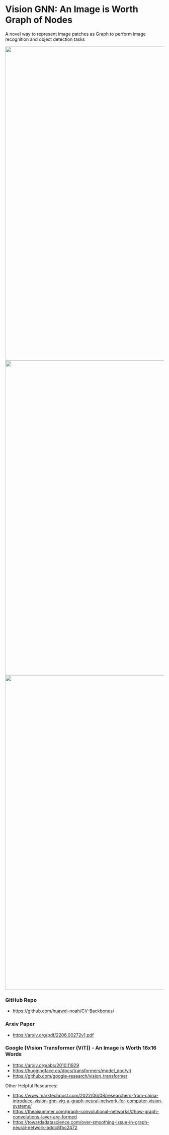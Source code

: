 # Vision GNN: An Image is Worth Graph of Nodes # 
A novel way to represent image patches as Graph to perform image recognition and object detection tasks

<div align="center">
  <img src="https://github.com/prodramp/DeepWorks/blob/main/ViG(VisionGNN)/images/vig-gnn.png?raw=true" width="1000" />
</div> 

<div align="center">
  <img src="https://github.com/prodramp/DeepWorks/blob/main/ViG(VisionGNN)/images/graph-representation.png?raw=true" width="1000" />
</div> 

<div align="center">
  <img src="https://github.com/prodramp/DeepWorks/blob/main/ViG(VisionGNN)/images/graph-processing.png?raw=true" width="1000" />
</div> 

### GitHub Repo ###
- https://github.com/huawei-noah/CV-Backbones/

### Arxiv Paper ###
- https://arxiv.org/pdf/2206.00272v1.pdf

### Google (Vision Transformer (ViT)) - An Image is Worth 16x16 Words ###
- https://arxiv.org/abs/2010.11929
- https://huggingface.co/docs/transformers/model_doc/vit
- https://github.com/google-research/vision_transformer

Other Helpful Resources:
- https://www.marktechpost.com/2022/06/08/researchers-from-china-introduce-vision-gnn-vig-a-graph-neural-network-for-computer-vision-systems/
- https://theaisummer.com/graph-convolutional-networks/#how-graph-convolutions-layer-are-formed
- https://towardsdatascience.com/over-smoothing-issue-in-graph-neural-network-bddc8fbc2472
